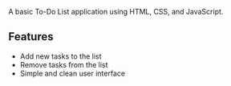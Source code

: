 A basic To-Do List application using HTML, CSS, and JavaScript.



## Features

- Add new tasks to the list
- Remove tasks from the list
- Simple and clean user interface
